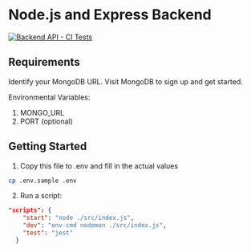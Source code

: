 # Node.js and Express Backend
[![Backend API - CI Tests](https://github.com/pakeku/backend-api/actions/workflows/tests.yml/badge.svg)](https://github.com/pakeku/backend-api/actions/workflows/tests.yml)

## Requirements
Identify your MongoDB URL. Visit MongoDB to sign up and get started.

Environmental Variables:
1. MONGO_URL
2. PORT (optional)

## Getting Started
1. Copy this file to .env and fill in the actual values
```bash 
cp .env.sample .env
```

2. Run a script:
```json 
"scripts": {
    "start": "node ./src/index.js",
    "dev": "env-cmd nodemon ./src/index.js",
    "test": "jest"
  }
```